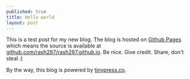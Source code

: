 ```yaml
---
published: true
title: Hello world
layout: post
---
```

This is a test post for my new blog. The blog is hosted on [Github Pages](http://pages.github.com/) which means the source is available at [github.com/rash287/rash287.github.io](http://github.com/rash287/rash287.github.io). Be nice. Give credit. Share, don't steal :)

By the way, this blog is powered by [tinypress.co](https://tinypress.co).